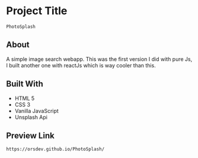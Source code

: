 # Project Title

````
PhotoSplash
````

## About

A simple image search webapp. This was the first version I did with pure Js, I built another one with 
reactJs which is way cooler than this.

## Built With

* HTML 5
* CSS 3
* Vanilla JavaScript
* Unsplash Api

## Preview Link
````
https://orsdev.github.io/PhotoSplash/
````
